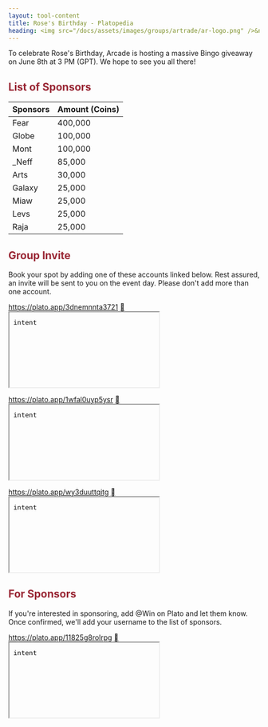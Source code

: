 ```yaml
---
layout: tool-content
title: Rose's Birthday - Platopedia
heading: <img src="/docs/assets/images/groups/artrade/ar-logo.png" />&nbsp;Rose's Birthday
---
```


<style>
h2 { color:#992634 !important }
h4 { color:#008080 !important;font-size:var(--unit-text-B) !important }
</style>

<div class="linebreak"></div>

To celebrate Rose's Birthday, Arcade is hosting a massive Bingo giveaway on June 8th at 3 PM (GPT). We hope to see you all there!

<div class="linebreak"></div>

## List of Sponsors

<table class="table table-bordered">
    <thead>
        <tr>
            <th class="w-50">Sponsors</th>
            <th class="w-50">Amount (Coins)</th>
        </tr>
    </thead>
    <tbody>
        <tr>
            <td>Fear</td>
            <td>400,000</td>
        </tr>
        <tr>
            <td>Globe</td>
            <td>100,000</td>
        </tr>
        <tr>
            <td>Mont</td>
            <td>100,000</td>
        </tr>
        <tr>
            <td>_Neff</td>
            <td>85,000</td>
        </tr>
        <tr>
            <td>Arts</td>
            <td>30,000</td>
        </tr>
        <tr>
            <td>Galaxy</td>
            <td>25,000</td>
        </tr>
        <tr>
            <td>Miaw</td>
            <td>25,000</td>
        </tr>
        <tr>
            <td>Levs</td>
            <td>25,000</td>
        </tr>
        <tr>
            <td>Raja</td>
            <td>25,000</td>
        </tr>
    </tbody>
</table>

<div class="linebreak"></div>

## Group Invite

Book your spot by adding one of these accounts linked below. Rest assured, an invite will be sent to you on the event day. Please don't add more than one account.

<p>
    <a href="https://plato.app/3dnemnnta3721">https://plato.app/3dnemnnta3721</a>
    <a class="btn btn-sm btn-field btn-copy icon font-weight-normal" href="https://plato.app/3dnemnnta3721">&#xf24d;</a>
    <iframe class="d-none" name="intent" src="data:text/plain;charset=utf-8;base64,aW50ZW50"></iframe>
</p>

<p>
    <a href="https://plato.app/1wfal0uyp5ysr">https://plato.app/1wfal0uyp5ysr</a>
    <a class="btn btn-sm btn-field btn-copy icon font-weight-normal" href="https://plato.app/1wfal0uyp5ysr">&#xf24d;</a>
    <iframe class="d-none" name="intent" src="data:text/plain;charset=utf-8;base64,aW50ZW50"></iframe>
</p>

<p>
    <a href="https://plato.app/wy3duuttqitg">https://plato.app/wy3duuttqitg</a>
    <a class="btn btn-sm btn-field btn-copy icon font-weight-normal" href="https://plato.app/wy3duuttqitg">&#xf24d;</a>
    <iframe class="d-none" name="intent" src="data:text/plain;charset=utf-8;base64,aW50ZW50"></iframe>
</p>

<div class="linebreak"></div>

## For Sponsors

If you're interested in sponsoring, add @Win on Plato and let them know. Once confirmed, we'll add your username to the list of sponsors.

<p>
    <a href="https://plato.app/11825g8rolrpg">https://plato.app/11825g8rolrpg</a>
    <a class="btn btn-sm btn-field btn-copy icon font-weight-normal" href="https://plato.app/11825g8rolrpg">&#xf24d;</a>
    <iframe class="d-none" name="intent" src="data:text/plain;charset=utf-8;base64,aW50ZW50"></iframe>
</p>

<div class="linebreak"></div>
